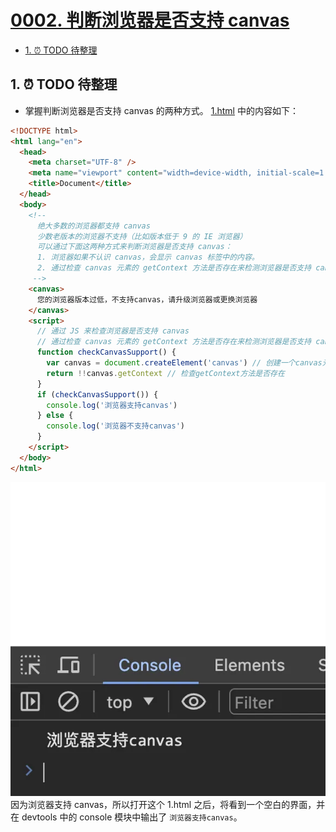 # [0002. 判断浏览器是否支持 canvas](https://github.com/Tdahuyou/TNotes.canvas/tree/main/notes/0002.%20%E5%88%A4%E6%96%AD%E6%B5%8F%E8%A7%88%E5%99%A8%E6%98%AF%E5%90%A6%E6%94%AF%E6%8C%81%20canvas)


<!-- region:toc -->

- [1. ⏰ TODO 待整理](#1--todo-待整理)

<!-- endregion:toc -->

## 1. ⏰ TODO 待整理

- 掌握判断浏览器是否支持 canvas 的两种方式。
[1.html](./1.html) 中的内容如下：
```html
<!DOCTYPE html>
<html lang="en">
  <head>
    <meta charset="UTF-8" />
    <meta name="viewport" content="width=device-width, initial-scale=1.0" />
    <title>Document</title>
  </head>
  <body>
    <!--
      绝大多数的浏览器都支持 canvas
      少数老版本的浏览器不支持（比如版本低于 9 的 IE 浏览器）
      可以通过下面这两种方式来判断浏览器是否支持 canvas：
      1. 浏览器如果不认识 canvas，会显示 canvas 标签中的内容。
      2. 通过检查 canvas 元素的 getContext 方法是否存在来检测浏览器是否支持 canvas。
     -->
    <canvas>
      您的浏览器版本过低，不支持canvas，请升级浏览器或更换浏览器
    </canvas>
    <script>
      // 通过 JS 来检查浏览器是否支持 canvas
      // 通过检查 canvas 元素的 getContext 方法是否存在来检测浏览器是否支持 canvas。
      function checkCanvasSupport() {
        var canvas = document.createElement('canvas') // 创建一个canvas元素
        return !!canvas.getContext // 检查getContext方法是否存在
      }
      if (checkCanvasSupport()) {
        console.log('浏览器支持canvas')
      } else {
        console.log('浏览器不支持canvas')
      }
    </script>
  </body>
</html>
```
![](assets/2024-09-19-09-26-51.png)
因为浏览器支持 canvas，所以打开这个 1.html 之后，将看到一个空白的界面，并在 devtools 中的 console 模块中输出了 `浏览器支持canvas`。
